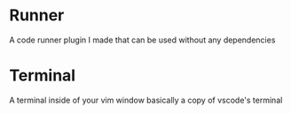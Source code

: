 # Runner
A code runner plugin I made that can be used without any 
dependencies

# Terminal
A terminal inside of your vim window
basically a copy of vscode's terminal
